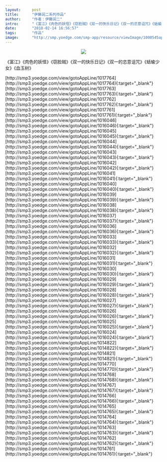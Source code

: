 ```yaml
---
layout:     post
title:      "伊藤润二系列作品"
author:     "作者：伊藤润二"
intro:      "《富江》《肉色的妖怪》《窃脸贼》《双一的快乐日记》《双一的恣意诅咒》《蛞蝓少女》《血玉树》"
date:       "2018-02-14 16:56:57"
tags:       "作品"
image:      "http://smp.yoedge.com/smp-app/resource/viewImage/1000545appline.png"
---
```

<div style="text-align: center">
<p><img src="http://smp.yoedge.com/smp-app/resource/viewImage/1000545appline.png"/></p>
</div>
<p class="post-meta">
<span>《富江》《肉色的妖怪》《窃脸贼》《双一的快乐日记》《双一的恣意诅咒》《蛞蝓少女》《血玉树》</span>
</p>
[http://smp3.yoedge.com/view/gotoAppLine/1017764](http://smp3.yoedge.com/view/gotoAppLine/1017764){:target="_blank"}
[http://smp3.yoedge.com/view/gotoAppLine/1017763](http://smp3.yoedge.com/view/gotoAppLine/1017763){:target="_blank"}
[http://smp3.yoedge.com/view/gotoAppLine/1017762](http://smp3.yoedge.com/view/gotoAppLine/1017762){:target="_blank"}
[http://smp3.yoedge.com/view/gotoAppLine/1017761](http://smp3.yoedge.com/view/gotoAppLine/1017761){:target="_blank"}
[http://smp3.yoedge.com/view/gotoAppLine/1016046](http://smp3.yoedge.com/view/gotoAppLine/1016046){:target="_blank"}
[http://smp3.yoedge.com/view/gotoAppLine/1016045](http://smp3.yoedge.com/view/gotoAppLine/1016045){:target="_blank"}
[http://smp3.yoedge.com/view/gotoAppLine/1016044](http://smp3.yoedge.com/view/gotoAppLine/1016044){:target="_blank"}
[http://smp3.yoedge.com/view/gotoAppLine/1016043](http://smp3.yoedge.com/view/gotoAppLine/1016043){:target="_blank"}
[http://smp3.yoedge.com/view/gotoAppLine/1016042](http://smp3.yoedge.com/view/gotoAppLine/1016042){:target="_blank"}
[http://smp3.yoedge.com/view/gotoAppLine/1016041](http://smp3.yoedge.com/view/gotoAppLine/1016041){:target="_blank"}
[http://smp3.yoedge.com/view/gotoAppLine/1016040](http://smp3.yoedge.com/view/gotoAppLine/1016040){:target="_blank"}
[http://smp3.yoedge.com/view/gotoAppLine/1016039](http://smp3.yoedge.com/view/gotoAppLine/1016039){:target="_blank"}
[http://smp3.yoedge.com/view/gotoAppLine/1016038](http://smp3.yoedge.com/view/gotoAppLine/1016038){:target="_blank"}
[http://smp3.yoedge.com/view/gotoAppLine/1016037](http://smp3.yoedge.com/view/gotoAppLine/1016037){:target="_blank"}
[http://smp3.yoedge.com/view/gotoAppLine/1016036](http://smp3.yoedge.com/view/gotoAppLine/1016036){:target="_blank"}
[http://smp3.yoedge.com/view/gotoAppLine/1016033](http://smp3.yoedge.com/view/gotoAppLine/1016033){:target="_blank"}
[http://smp3.yoedge.com/view/gotoAppLine/1016032](http://smp3.yoedge.com/view/gotoAppLine/1016032){:target="_blank"}
[http://smp3.yoedge.com/view/gotoAppLine/1016031](http://smp3.yoedge.com/view/gotoAppLine/1016031){:target="_blank"}
[http://smp3.yoedge.com/view/gotoAppLine/1016030](http://smp3.yoedge.com/view/gotoAppLine/1016030){:target="_blank"}
[http://smp3.yoedge.com/view/gotoAppLine/1016029](http://smp3.yoedge.com/view/gotoAppLine/1016029){:target="_blank"}
[http://smp3.yoedge.com/view/gotoAppLine/1016028](http://smp3.yoedge.com/view/gotoAppLine/1016028){:target="_blank"}
[http://smp3.yoedge.com/view/gotoAppLine/1016027](http://smp3.yoedge.com/view/gotoAppLine/1016027){:target="_blank"}
[http://smp3.yoedge.com/view/gotoAppLine/1016026](http://smp3.yoedge.com/view/gotoAppLine/1016026){:target="_blank"}
[http://smp3.yoedge.com/view/gotoAppLine/1016025](http://smp3.yoedge.com/view/gotoAppLine/1016025){:target="_blank"}
[http://smp3.yoedge.com/view/gotoAppLine/1016024](http://smp3.yoedge.com/view/gotoAppLine/1016024){:target="_blank"}
[http://smp3.yoedge.com/view/gotoAppLine/1014822](http://smp3.yoedge.com/view/gotoAppLine/1014822){:target="_blank"}
[http://smp3.yoedge.com/view/gotoAppLine/1014821](http://smp3.yoedge.com/view/gotoAppLine/1014821){:target="_blank"}
[http://smp3.yoedge.com/view/gotoAppLine/1014770](http://smp3.yoedge.com/view/gotoAppLine/1014770){:target="_blank"}
[http://smp3.yoedge.com/view/gotoAppLine/1014768](http://smp3.yoedge.com/view/gotoAppLine/1014768){:target="_blank"}
[http://smp3.yoedge.com/view/gotoAppLine/1014767](http://smp3.yoedge.com/view/gotoAppLine/1014767){:target="_blank"}
[http://smp3.yoedge.com/view/gotoAppLine/1014766](http://smp3.yoedge.com/view/gotoAppLine/1014766){:target="_blank"}
[http://smp3.yoedge.com/view/gotoAppLine/1014765](http://smp3.yoedge.com/view/gotoAppLine/1014765){:target="_blank"}
[http://smp3.yoedge.com/view/gotoAppLine/1014764](http://smp3.yoedge.com/view/gotoAppLine/1014764){:target="_blank"}
[http://smp3.yoedge.com/view/gotoAppLine/1014763](http://smp3.yoedge.com/view/gotoAppLine/1014763){:target="_blank"}
[http://smp3.yoedge.com/view/gotoAppLine/1014762](http://smp3.yoedge.com/view/gotoAppLine/1014762){:target="_blank"}
[http://smp3.yoedge.com/view/gotoAppLine/1014761](http://smp3.yoedge.com/view/gotoAppLine/1014761){:target="_blank"}


